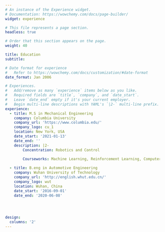 ```yaml
---
# An instance of the Experience widget.
# Documentation: https://wowchemy.com/docs/page-builder/
widget: experience

# This file represents a page section.
headless: true

# Order that this section appears on the page.
weight: 40

title: Education
subtitle:

# Date format for experience
#   Refer to https://wowchemy.com/docs/customization/#date-format
date_format: Jan 2006

# Experiences.
#   Add/remove as many `experience` items below as you like.
#   Required fields are `title`, `company`, and `date_start`.
#   Leave `date_end` empty if it's your current employer.
#   Begin multi-line descriptions with YAML's `|2-` multi-line prefix.
experience:
  - title: M.S in Mechanical Engineering
    company: Columbia University
    company_url: 'https://www.columbia.edu/'
    company_logo: cu_1
    location: New York, USA
    date_start: '2021-01-13'
    date_end: ''
    description: |2-
        Concentration: Robotics and Control

        Courseworks: Machine Learning, Reinforcement Learning, Computer Vision, Intro to Robotics, etc.
  
  - title: B.eng in Automotive Engineering
    company: Wuhan University of Technology
    company_url: 'http://english.whut.edu.cn/'
    company_logo: wut
    location: Wuhan, China
    date_start: '2016-09-01'
    date_end: '2020-06-08'
    



design:
  columns: '2'
---
```

